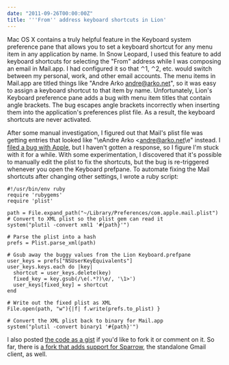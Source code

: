 ```yaml
---
date: "2011-09-26T00:00:00Z"
title: '''From'' address keyboard shortcuts in Lion'
---
```


Mac OS X contains a truly helpful feature in the Keyboard system preference pane that allows you to set a keyboard shortcut for any menu item in any application by name. In Snow Leopard, I used this feature to add keyboard shortcuts for selecting the "From" address while I was composing an email in Mail.app. I had configured it so that ⌃1, ⌃2, etc. would switch between my personal, work, and other email accounts. The menu items in Mail.app are titled things like "Andre Arko <andre@arko.net>", so it was easy to assign a keyboard shortcut to that item by name. Unfortunately, Lion's Keyboard preference pane adds a bug with menu item titles that contain angle brackets. The bug escapes angle brackets incorrectly when inserting them into the application's preferences plist file. As a result, the keyboard shortcuts are never activated.

After some manual investigation, I figured out that Mail's plist file was getting entries that looked like "\eAndre Arko <andre@arko.net\e" instead. I [filed a bug with Apple](http://openradar.appspot.com/radar?id=1288404), but I haven't gotten a response, so I figure I'm stuck with it for a while. With some experimentation, I discovered that it's possible to manually edit the plist to fix the shortcuts, but the bug is re-triggered whenever you open the Keyboard prefpane. To automate fixing the Mail shortcuts after changing other settings, I wrote a ruby script:

```
#!/usr/bin/env ruby
require 'rubygems'
require 'plist'

path = File.expand_path("~/Library/Preferences/com.apple.mail.plist")
# Convert to XML plist so the plist gem can read it
system("plutil -convert xml1 '#{path}'")

# Parse the plist into a hash
prefs = Plist.parse_xml(path)

# Gsub away the buggy values from the Lion Keyboard.prefpane
user_keys = prefs["NSUserKeyEquivalents"]
user_keys.keys.each do |key|
  shortcut = user_keys.delete(key)
  fixed_key = key.gsub(/\e(.*?)\e/, '\1>')
  user_keys[fixed_key] = shortcut
end

# Write out the fixed plist as XML
File.open(path, "w"){|f| f.write(prefs.to_plist) }

# Convert the XML plist back to binary for Mail.app
system("plutil -convert binary1 '#{path}'")
```

I also posted [the code as a gist](https://gist.github.com/1131361) if you'd like to fork it or comment on it. So far, there is [a fork that adds support for Sparrow](https://gist.github.com/1225867), the standalone Gmail client, as well.